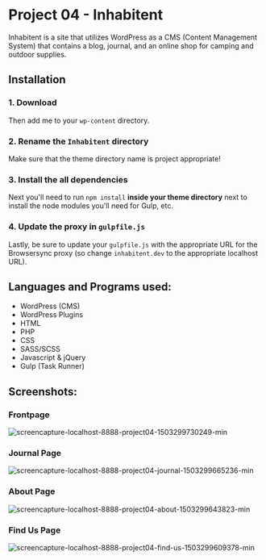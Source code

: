 # Project 04 - Inhabitent

Inhabitent is a site that utilizes WordPress as a CMS (Content Management System) that contains a blog, journal, and an online shop for camping and outdoor supplies.

## Installation

### 1. Download

Then add me to your `wp-content` directory.

### 2. Rename the `Inhabitent` directory

Make sure that the theme directory name is project appropriate!

### 3. Install the all dependencies

Next you'll need to run `npm install` **inside your theme directory** next to install the node modules you'll need for Gulp, etc.

### 4. Update the proxy in `gulpfile.js`

Lastly, be sure to update your `gulpfile.js` with the appropriate URL for the Browsersync proxy (so change `inhabitent.dev` to the appropriate localhost URL).

## Languages and Programs used:

<ul>
<li> WordPress (CMS)</li>
<li> WordPress Plugins</li>
<li> HTML</li>
<li> PHP </li>
<li> CSS </li>
<li> SASS/SCSS </li>
<li> Javascript & jQuery </li>
<li> Gulp (Task Runner) </li>
</ul>

## Screenshots:
### Frontpage
![screencapture-localhost-8888-project04-1503299730249-min](https://user-images.githubusercontent.com/29613498/29508105-0de9dde0-8608-11e7-98d0-1db283f84764.png)
####

### Journal Page
![screencapture-localhost-8888-project04-journal-1503299665236-min](https://user-images.githubusercontent.com/29613498/29508152-3a2476c2-8608-11e7-8d56-c6de4f1addf6.png)
####

### About Page
![screencapture-localhost-8888-project04-about-1503299643823-min](https://user-images.githubusercontent.com/29613498/29508158-42c07678-8608-11e7-9913-da75e21299e6.png)
####

### Find Us Page 
![screencapture-localhost-8888-project04-find-us-1503299609378-min](https://user-images.githubusercontent.com/29613498/29508184-5b9d2902-8608-11e7-85f4-b5e216851def.png)


